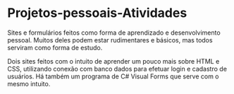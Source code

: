 # Projetos-pessoais-Atividades
Sites e formulários feitos como forma de aprendizado e desenvolvimento pessoal. Muitos deles podem estar rudimentares e básicos, mas todos serviram como forma de estudo.

Dois sites feitos com o intuito de aprender um pouco mais sobre HTML e CSS, utilizando conexão com banco dados para efetuar login e cadastro de usuários. 
Há também um programa de C# Visual Forms que serve com o mesmo intuito.
